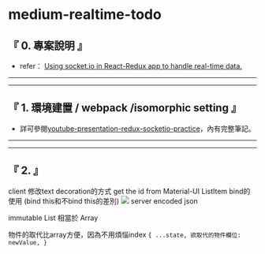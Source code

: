 # medium-realtime-todo

## 『 0. 專案說明 』
- refer： [Using socket.io in React-Redux app to handle real-time data.](https://medium.com/@gethylgeorge/using-socket-io-in-react-redux-app-to-handle-real-time-data-c0e734297795)

<hr>
<hr>

## 『 1. 環境建置 / webpack /isomorphic setting 』
- 詳可參閱[youtube-presentation-redux-socketio-practice](https://github.com/alvinyen/youtube-presentation-redux-socketio-practice)，內有完整筆記。

<hr>
<hr>

## 『 2.  』
client
    修改text decoration的方式
    get the id from Material-UI ListItem
    bind的使用 (bind this和不bind this的差別)
        ![](https://i.imgur.com/VHUUuiZ.png)
server
    encoded json

immutable
    List 相當於 Array

物件的取代比array方便，因為不用煩惱index
    ```
        {
            ...state,
            欲取代的物件欄位: newValue,
        }
    ```